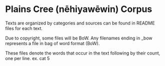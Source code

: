 # Plains Cree (nēhiyawēwin) Corpus

Texts are organized by categories and sources can be found in README files for each text.

Due to copyright, some files will be BoW.
Any filenames ending in \_bow represents a file in bag of word format (BoW). 

These files denote the words that occur in the text following by their count, one per line. 
  ex. cat 5
